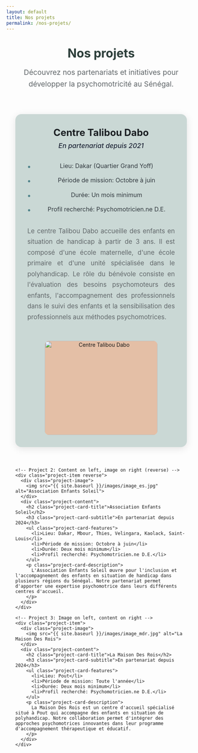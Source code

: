 ```yaml
---
layout: default
title: Nos projets
permalink: /nos-projets/
---
```


<style>
.projects-page { max-width: 1200px; margin: 0 auto; padding: 2rem; }
.page-header { text-align: center; margin-bottom: 4rem; }
.page-title { font-size: 2rem; color: #2c3e3a; margin: 0 0 1rem; }
.page-description { font-size: 1.2rem; color: #606669; line-height: 1.6; max-width: 700px; margin: 0 auto; }
.projects-list { display: flex; flex-direction: column; gap: 4rem; margin-top: 3rem; }
.project-item { display: flex; align-items: center; gap: 3rem; background:rgba(145, 175, 169, 0.47); border-radius: 16px; padding: 2rem; box-shadow: 0 4px 20px rgba(0, 0, 0, 0.1); transition: all 0.3s ease; }
.project-item:hover { transform: translateY(-3px); box-shadow: 0 8px 30px rgba(0, 0, 0, 0.15); }
.project-item.reverse { flex-direction: row-reverse; }
.project-image { flex: 0 0 300px; height: 250px; border-radius: 12px; overflow: hidden; background: #e4bfa6; display: flex; align-items: center; justify-content: center; }
.project-image img { width: 100%; height: 100%; object-fit: cover; }
.project-image-placeholder { width: 100%; height: 100%; background: linear-gradient(135deg, #e4bfa6 0%, #d3ccad 100%); display: flex; align-items: center; justify-content: center; color: #777158; font-size: 1.2rem; text-align: center; }
.project-content { flex: 1; }
.project-card-icon { width: 60px; height: 60px; background: #e4bfa6; border-radius: 50%; display: flex; align-items: center; justify-content: center; margin-bottom: 1.5rem; color: #777158; }
.project-card-title { font-size: 1.8rem; color: #1a1e22; margin: 0 0 0.5rem; font-weight: bold; line-height: 1.3; }
.project-card-subtitle { font-size: 1.1rem; color:rgb(29, 36, 54); margin: 0 0 1.5rem; font-weight: 500; font-style: italic; }
.project-card-description { color: #606669; line-height: 1.7; margin-bottom: 1.5rem; font-size: 1.05rem; text-align: justify; text-justify: inter-word; }
.project-card-features { list-style: none; padding: 0; margin: 0 0 1.5rem 0; }
.project-card-features li { padding: 0.5rem 0; color: #30373d; position: relative; padding-left: 1.8rem; font-size: 1rem; line-height: 1.4; }
.project-card-features li:before { content: "•"; position: absolute; left: 0; color:rgb(80, 131, 138); font-weight: bold; font-size: 1.2rem; }
@media (max-width: 960px) { 
  .projects-page { padding: 1.5rem; } 
  .projects-list { gap: 2.5rem; } 
  .project-item, .project-item.reverse { flex-direction: column-reverse; gap: 1.5rem; text-align: center; } 
  .project-image { flex: none; width: 100%; max-width: 300px; margin: 0 auto; } 
  .page-title { font-size: 2rem; } 
  .project-card-title { font-size: 1.6rem; } 
}
@media (max-width: 480px) { 
  .projects-page { padding: 1rem; } 
  .project-item { padding: 1.5rem; } 
  .project-image { height: 200px; } 
  .project-card-title { font-size: 1.4rem; } 
  .project-card-subtitle { font-size: 1rem; } 
}
</style>

<div class="projects-page">
  <header class="page-header">
    <h1 class="page-title">Nos projets</h1>
    <p class="page-description">Découvrez nos partenariats et initiatives pour développer la psychomotricité au Sénégal.</p>
  </header>
  <div class="projects-list">
    <!-- Project 1: Image on left, content on right -->
    <div class="project-item">
      <div class="project-image">
        <img src="{{ site.baseurl }}/images/image_ctd.jpg" alt="Centre Talibou Dabo">
      </div>
      <div class="project-content">
        <h2 class="project-card-title">Centre Talibou Dabo</h2>
        <h3 class="project-card-subtitle">En partenariat depuis 2021</h3>
        <ul class="project-card-features">
          <li>Lieu: Dakar (Quartier Grand Yoff)</li>
          <li>Période de mission: Octobre à juin</li>
          <li>Durée: Un mois minimum</li>
          <li>Profil recherché: Psychomotricien.ne D.E.</li>
        </ul>
        <p class="project-card-description">
          Le centre Talibou Dabo accueille des enfants en situation de handicap à partir de 3 ans. Il est composé d'une école maternelle, d'une école primaire et d'une unité spécialisée dans le polyhandicap. Le rôle du bénévole consiste en l'évaluation des besoins psychomoteurs des enfants, l'accompagnement des professionnels dans le suivi des enfants et la sensibilisation des professionnels aux méthodes psychomotrices.
        </p>
      </div>
    </div>

    <!-- Project 2: Content on left, image on right (reverse) -->
    <div class="project-item reverse">
      <div class="project-image">
        <img src="{{ site.baseurl }}/images/image_es.jpg" alt="Association Enfants Soleil">
      </div>
      <div class="project-content">
        <h2 class="project-card-title">Association Enfants Soleil</h2>
        <h3 class="project-card-subtitle">En partenariat depuis 2024</h3>
        <ul class="project-card-features">
          <li>Lieu: Dakar, Mbour, Thies, Velingara, Kaolack, Saint-Louis</li>
          <li>Période de mission: Octobre à juin</li>
          <li>Durée: Deux mois minimum</li>
          <li>Profil recherché: Psychomotricien.ne D.E.</li>
        </ul>
        <p class="project-card-description">
          L'Association Enfants Soleil œuvre pour l'inclusion et l'accompagnement des enfants en situation de handicap dans plusieurs régions du Sénégal. Notre partenariat permet d'apporter une expertise psychomotrice dans leurs différents centres d'accueil.
        </p>
      </div>
    </div>

    <!-- Project 3: Image on left, content on right -->
    <div class="project-item">
      <div class="project-image">
        <img src="{{ site.baseurl }}/images/image_mdr.jpg" alt="La Maison Des Rois">
      </div>
      <div class="project-content">
        <h2 class="project-card-title">La Maison Des Rois</h2>
        <h3 class="project-card-subtitle">En partenariat depuis 2024</h3>
        <ul class="project-card-features">
          <li>Lieu: Pout</li>
          <li>Période de mission: Toute l'année</li>
          <li>Durée: Deux mois minimum</li>
          <li>Profil recherché: Psychomotricien.ne D.E.</li>
        </ul>
        <p class="project-card-description">
          La Maison Des Rois est un centre d'accueil spécialisé situé à Pout qui accompagne des enfants en situation de polyhandicap. Notre collaboration permet d'intégrer des approches psychomotrices innovantes dans leur programme d'accompagnement thérapeutique et éducatif.
        </p>
      </div>
    </div>
  </div>
</div>